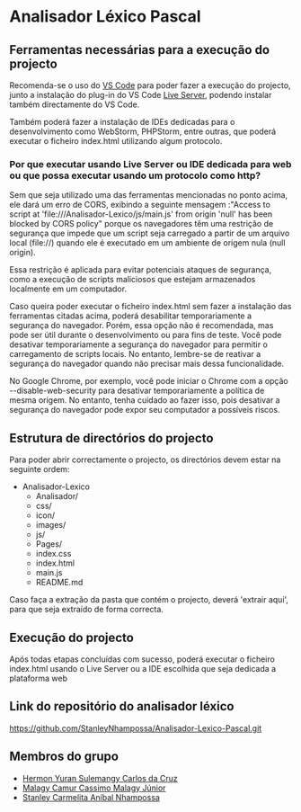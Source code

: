 
# Analisador Léxico Pascal

## Ferramentas necessárias para a execução do projecto

Recomenda-se o uso do [VS Code](https://code.visualstudio.com/download) para poder fazer a execução do projecto, junto a instalação do plug-in do VS Code [Live Server](https://marketplace.visualstudio.com/items?itemName=ritwickdey.LiveServer), podendo instalar também directamente do VS Code.

Também poderá fazer a instalação de IDEs dedicadas para o desenvolvimento como WebStorm, PHPStorm, entre outras, que poderá executar o ficheiro index.html utilizando algum protocolo.

### Por que executar usando Live Server ou IDE dedicada para web ou que possa executar usando um protocolo como http?

Sem que seja utilizado uma das ferramentas mencionadas no ponto acima, ele dará um erro de CORS, exibindo a seguinte mensagem :"Access to script at 'file:///Analisador-Lexico/js/main.js' from origin 'null' has been blocked by CORS policy" porque os navegadores têm uma restrição de segurança que impede que um script seja carregado a partir de um arquivo local (file://) quando ele é executado em um ambiente de origem nula (null origin).

Essa restrição é aplicada para evitar potenciais ataques de segurança, como a execução de scripts maliciosos que estejam armazenados localmente em um computador.

Caso queira poder executar o ficheiro index.html sem fazer a instalação das ferramentas citadas acima, poderá desabilitar temporariamente a segurança do navegador. Porém, essa opção não é recomendada, mas pode ser útil durante o desenvolvimento ou para fins de teste. Você pode desativar temporariamente a segurança do navegador para permitir o carregamento de scripts locais. No entanto, lembre-se de reativar a segurança do navegador quando não precisar mais dessa funcionalidade.

No Google Chrome, por exemplo, você pode iniciar o Chrome com a opção --disable-web-security para desativar temporariamente a política de mesma origem. No entanto, tenha cuidado ao fazer isso, pois desativar a segurança do navegador pode expor seu computador a possíveis riscos.


## Estrutura de directórios do projecto

Para poder abrir correctamente o projecto, os directórios devem estar na seguinte ordem:

 - Analisador-Lexico
    - Analisador/
    - css/
    - icon/
    - images/
    - js/
    - Pages/
    - index.css
    - index.html
    - main.js
    - README.md

Caso faça a extração da pasta que contém o projecto, deverá 'extrair aqui', para que seja extraído de forma correcta.   

## Execução do projecto

Após todas etapas concluídas com sucesso, poderá executar o ficheiro index.html usando o Live Server ou a IDE escolhida que seja dedicada a plataforma web

## Link do repositório do analisador léxico
https://github.com/StanleyNhampossa/Analisador-Lexico-Pascal.git

## Membros do grupo 
- [Hermon Yuran Sulemangy Carlos da Cruz](https://github.com/HermonYurandaCruz)
- [Malagy Camur Cassimo Malagy Júnior](https://github.com/MalagyCassimo)
- [Stanley Carmelita Aníbal Nhampossa](https://github.com/StanleyNhampossa)